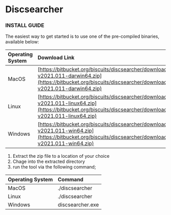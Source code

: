 # Discsearcher

### INSTALL GUIDE
The easiest way to get started is to use one of the pre-compiled binaries, available below:

| Operating System | Download Link |
| :------------- | :------------- |
| MacOS | [https://bitbucket.org/biscuits/discsearcher/downloads/discsearcher-v2021.011-darwin64.zip](https://bitbucket.org/biscuits/discsearcher/downloads/discsearcher-v2021.011-darwin64.zip) |
| Linux | [https://bitbucket.org/biscuits/discsearcher/downloads/discsearcher-v2021.011-linux64.zip](https://bitbucket.org/biscuits/discsearcher/downloads/discsearcher-v2021.011-linux64.zip) |
| Windows | [https://bitbucket.org/biscuits/discsearcher/downloads/discsearcher-v2021.011-win64.zip](https://bitbucket.org/biscuits/discsearcher/downloads/discsearcher-v2021.011-win64.zip) |

1. Extract the zip file to a location of your choice
2. Chage into the extracted directory
3. run the tool via the following command;

| Operating System | Command |
| :------------- | :------------- |
| MacOS | ./discsearcher |
| Linux | ./discsearcher |
| Windows | discsearcher.exe |
